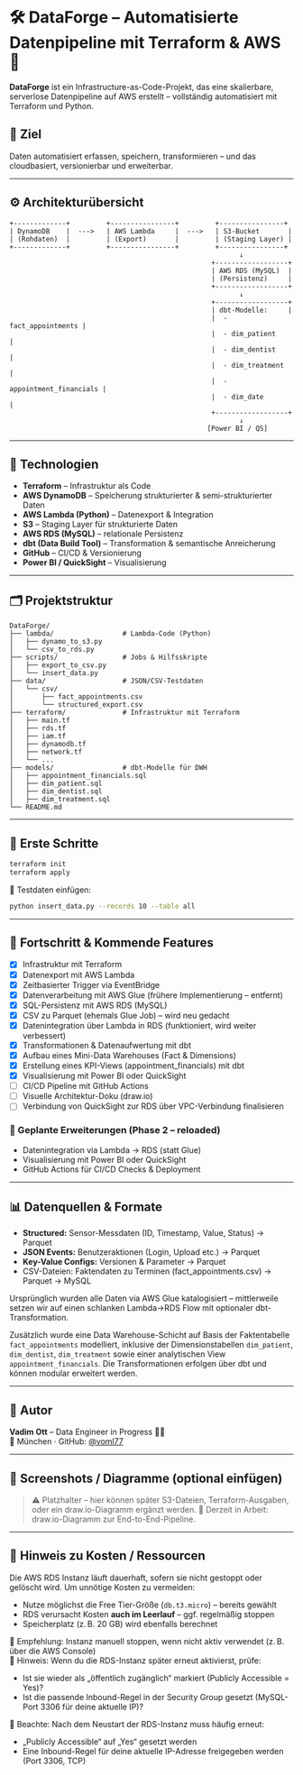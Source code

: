 # 🛠️ DataForge – Automatisierte Datenpipeline mit Terraform & AWS 🚀

**DataForge** ist ein Infrastructure-as-Code-Projekt, das eine skalierbare, serverlose Datenpipeline auf AWS erstellt – vollständig automatisiert mit Terraform und Python.

## 📌 Ziel
Daten automatisiert erfassen, speichern, transformieren – und das cloudbasiert, versionierbar und erweiterbar.

---

## ⚙️ Architekturübersicht

```text
+-------------+         +----------------+         +----------------+
| DynamoDB    |  --->   | AWS Lambda     |  --->   | S3-Bucket       |
| (Rohdaten)  |         | (Export)       |         | (Staging Layer) |
+-------------+         +----------------+         +----------------+
                                                         ↓
                                                  +------------------+
                                                  | AWS RDS (MySQL)  |
                                                  | (Persistenz)     |
                                                  +------------------+
                                                         ↓
                                                  +------------------+
                                                  | dbt-Modelle:     |
                                                  |  - fact_appointments |
                                                  |  - dim_patient        |
                                                  |  - dim_dentist        |
                                                  |  - dim_treatment      |
                                                  |  - appointment_financials |
                                                  |  - dim_date           |
                                                  +------------------+
                                                         ↓
                                                 [Power BI / QS]
```

---

## 🔧 Technologien

- **Terraform** – Infrastruktur als Code
- **AWS DynamoDB** – Speicherung strukturierter & semi-strukturierter Daten
- **AWS Lambda (Python)** – Datenexport & Integration
- **S3** – Staging Layer für strukturierte Daten
- **AWS RDS (MySQL)** – relationale Persistenz
- **dbt (Data Build Tool)** – Transformation & semantische Anreicherung
- **GitHub** – CI/CD & Versionierung
- **Power BI / QuickSight** – Visualisierung

---

## 🗂️ Projektstruktur

```
DataForge/
├── lambda/                 # Lambda-Code (Python)
│   ├── dynamo_to_s3.py
│   └── csv_to_rds.py
├── scripts/                # Jobs & Hilfsskripte
│   ├── export_to_csv.py
│   └── insert_data.py
├── data/                   # JSON/CSV-Testdaten
│   └── csv/
│       ├── fact_appointments.csv
│       └── structured_export.csv
├── terraform/              # Infrastruktur mit Terraform
│   ├── main.tf
│   ├── rds.tf
│   ├── iam.tf
│   ├── dynamodb.tf
│   ├── network.tf
│   └── ...
├── models/                 # dbt-Modelle für DWH
│   ├── appointment_financials.sql
│   ├── dim_patient.sql
│   ├── dim_dentist.sql
│   ├── dim_treatment.sql
└── README.md
```

---

## 🚀 Erste Schritte

```bash
terraform init
terraform apply
```

📌 Testdaten einfügen:
```bash
python insert_data.py --records 10 --table all
```

---

## 📅 Fortschritt & Kommende Features

- [x] Infrastruktur mit Terraform
- [x] Datenexport mit AWS Lambda
- [x] Zeitbasierter Trigger via EventBridge
- [x] Datenverarbeitung mit AWS Glue (frühere Implementierung – entfernt)
- [x] SQL-Persistenz mit AWS RDS (MySQL)
- [x] CSV zu Parquet (ehemals Glue Job) – wird neu gedacht
- [x] Datenintegration über Lambda in RDS (funktioniert, wird weiter verbessert)
- [x] Transformationen & Datenaufwertung mit dbt
- [x] Aufbau eines Mini-Data Warehouses (Fact & Dimensions)
- [x] Erstellung eines KPI-Views (appointment_financials) mit dbt
- [x] Visualisierung mit Power BI oder QuickSight
- [ ] CI/CD Pipeline mit GitHub Actions
- [ ] Visuelle Architektur-Doku (draw.io)
- [ ] Verbindung von QuickSight zur RDS über VPC-Verbindung finalisieren

### 🧭 Geplante Erweiterungen (Phase 2 – reloaded)

- Datenintegration via Lambda → RDS (statt Glue)
- Visualisierung mit Power BI oder QuickSight
- GitHub Actions für CI/CD Checks & Deployment

---

## 📊 Datenquellen & Formate

- **Structured:** Sensor-Messdaten (ID, Timestamp, Value, Status) → Parquet
- **JSON Events:** Benutzeraktionen (Login, Upload etc.) → Parquet
- **Key-Value Configs:** Versionen & Parameter → Parquet
- CSV-Dateien: Faktendaten zu Terminen (fact_appointments.csv) → Parquet → MySQL

Ursprünglich wurden alle Daten via AWS Glue katalogisiert – mittlerweile setzen wir auf einen schlanken Lambda→RDS Flow mit optionaler dbt-Transformation.

Zusätzlich wurde eine Data Warehouse-Schicht auf Basis der Faktentabelle `fact_appointments` modelliert, inklusive der Dimensionstabellen `dim_patient`, `dim_dentist`, `dim_treatment` sowie einer analytischen View `appointment_financials`.
Die Transformationen erfolgen über dbt und können modular erweitert werden.

--- 

## 🧠 Autor
**Vadim Ott** – Data Engineer in Progress 👨‍💻  
📍 München · GitHub: [@voml77](https://github.com/voml77)

---

## 📸 Screenshots / Diagramme (optional einfügen)

> ⚠️ Platzhalter – hier können später S3-Dateien, Terraform-Ausgaben, oder ein draw.io-Diagramm ergänzt werden.
> 🔧 Derzeit in Arbeit: draw.io-Diagramm zur End-to-End-Pipeline.

---

## 💸 Hinweis zu Kosten / Ressourcen

Die AWS RDS Instanz läuft dauerhaft, sofern sie nicht gestoppt oder gelöscht wird. Um unnötige Kosten zu vermeiden:

- Nutze möglichst die Free Tier-Größe (`db.t3.micro`) – bereits gewählt
- RDS verursacht Kosten **auch im Leerlauf** – ggf. regelmäßig stoppen
- Speicherplatz (z. B. 20 GB) wird ebenfalls berechnet

🔧 Empfehlung: Instanz manuell stoppen, wenn nicht aktiv verwendet (z. B. über die AWS Console)  
🔁 Hinweis: Wenn du die RDS-Instanz später erneut aktivierst, prüfe:
- Ist sie wieder als „öffentlich zugänglich“ markiert (Publicly Accessible = Yes)?
- Ist die passende Inbound-Regel in der Security Group gesetzt (MySQL-Port 3306 für deine aktuelle IP)?

📌 Beachte: Nach dem Neustart der RDS-Instanz muss häufig erneut:
- „Publicly Accessible“ auf „Yes“ gesetzt werden
- Eine Inbound-Regel für deine aktuelle IP-Adresse freigegeben werden (Port 3306, TCP)